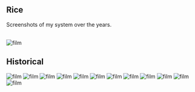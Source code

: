 ## Rice

Screenshots of my system over the years.

<br>
<img src="https://user-images.githubusercontent.com/6799467/89709330-8695d480-d987-11ea-9767-76c0627697cf.jpg" alt=film loading=lazy>

## Historical

<img src="https://user-images.githubusercontent.com/6799467/89709160-0fac0c00-d986-11ea-8211-3d5fc0fa20ea.jpg" alt=film loading=lazy>
<img src="https://user-images.githubusercontent.com/6799467/89709162-12a6fc80-d986-11ea-96be-6439c353bd71.jpg" alt=film loading=lazy>
<img src="https://user-images.githubusercontent.com/6799467/89709174-379b6f80-d986-11ea-9b92-b70b45189d5c.jpg" alt=film loading=lazy>
<img src="https://user-images.githubusercontent.com/6799467/89709174-379b6f80-d986-11ea-9b92-b70b45189d5c.jpg" alt=film loading=lazy>
<img src="https://user-images.githubusercontent.com/6799467/89709174-379b6f80-d986-11ea-9b92-b70b45189d5c.jpg" alt=film loading=lazy>
<img src="https://user-images.githubusercontent.com/6799467/89709174-379b6f80-d986-11ea-9b92-b70b45189d5c.jpg" alt=film loading=lazy>
<img src="https://user-images.githubusercontent.com/6799467/89709289-3ae32b00-d987-11ea-9b67-aebfe8a4d641.jpg" alt=film loading=lazy>
<img src="https://user-images.githubusercontent.com/6799467/89709292-3e76b200-d987-11ea-94b1-d142fc928b23.jpg" alt=film loading=lazy>
<img src="https://user-images.githubusercontent.com/6799467/89709296-420a3900-d987-11ea-817d-bfcacab62d02.jpg" alt=film loading=lazy>
<img src="https://user-images.githubusercontent.com/6799467/89709300-4898b080-d987-11ea-8362-33b086925bc4.png" alt=film loading=lazy>
<img src="https://user-images.githubusercontent.com/6799467/89709114-a6c49400-d985-11ea-935a-e98b8f499b04.jpg" alt=film loading=lazy>
<img src="https://user-images.githubusercontent.com/6799467/89709114-a6c49400-d985-11ea-935a-e98b8f499b04.jpg" alt=film loading=lazy>

